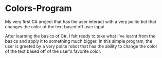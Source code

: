 # Colors-Program
My very first C# project that has the user interact with a very polite bot that changes the color of the text based off user input

After learning the basics of C#, I felt ready to take what I've learnt from the basics and apply it to something much bigger. In this simple program, the user is greeted by a very polite robot that has the ability to change the color of the text based off of the user's favorite color. 
